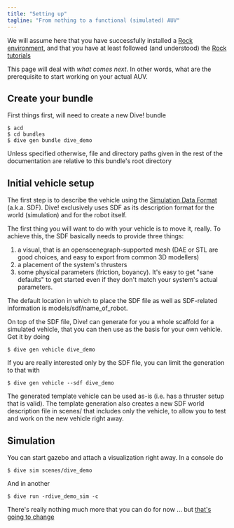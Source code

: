 ```yaml
---
title: "Setting up"
tagline: "From nothing to a functional (simulated) AUV"
---
```


We will assume here that you have successfully installed a [Rock
environment](http://rock-robotics.org/), and that you have at least followed
(and understood) the [Rock tutorials](http://rock-robotics.org/master/documentation/tutorials/index.html)

This page will deal with _what comes next_. In other words, what are the
prerequisite to start working on your actual AUV.

Create your bundle
------------------
First things first, will need to create a new Dive! bundle

~~~
$ acd
$ cd bundles
$ dive gen bundle dive_demo
~~~

Unless specified otherwise, file and directory paths given in the rest of the
documentation are relative to this bundle's root directory

Initial vehicle setup
---------------------

The first step is to describe the vehicle using the [Simulation Data
Format](http://sdformat.org) (a.k.a. SDF). Dive! exclusively uses SDF as its
description format for the world (simulation) and for the robot itself.

The first thing you will want to do with your vehicle is to move it, really.
To achieve this, the SDF basically needs to provide three things:

 1. a visual, that is an openscenegraph-supported mesh (DAE or STL are good
    choices, and easy to export from common 3D modellers)
 2. a placement of the system's thrusters
 3. some physical parameters (friction, boyancy). It's easy to get "sane
    defaults" to get started even if they don't match your system's actual
    parameters.

The default location in which to place the SDF file as well as SDF-related
information is models/sdf/name_of_robot.

On top of the SDF file, Dive! can generate for you a whole scaffold for a
simulated vehicle, that you can then use as the basis for your own vehicle. Get
it by doing

~~~
$ dive gen vehicle dive_demo
~~~

If you are really interested only by the SDF file, you can limit the generation
to that with

~~~
$ dive gen vehicle --sdf dive_demo
~~~

The generated template vehicle can be used as-is (i.e. has a thruster setup that
is valid).  The template generation also creates a new SDF world description
file in scenes/ that includes only the vehicle, to allow you to test and work on
the new vehicle right away.

Simulation
----------

You can start gazebo and attach a visualization right away. In a console do

~~~
$ dive sim scenes/dive_demo
~~~

And in another

~~~
$ dive run -rdive_demo_sim -c
~~~

There's really nothing much more that you can do for now ... but [that's going
to change](control.html)

